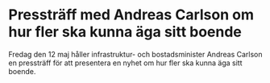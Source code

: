 # Pressträff med Andreas Carlson om hur fler ska kunna äga sitt boende

Fredag den 12 maj håller infrastruktur- och bostadsminister Andreas Carlson en pressträff för att presentera en nyhet om hur fler ska kunna äga sitt boende.

